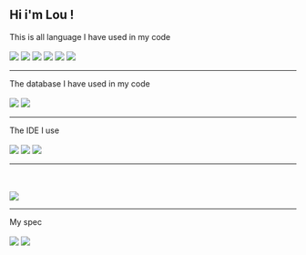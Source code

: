 Hi i'm Lou !
-------------
This is all language I have used in my code
<br>
<br>
<a href="https://github.com/Lou-fr"><img src ="https://img.shields.io/badge/HTML5-E34F26?style=for-the-badge&logo=html5&logoColor=white"></a>
<a href="https://github.com/Lou-fr"><img src ="https://img.shields.io/badge/CSS3-1572B6?style=for-the-badge&logo=css3&logoColor=white"></a>
<a href="https://github.com/Lou-fr"><img src ="https://img.shields.io/badge/PHP-777BB4?style=for-the-badge&logo=php&logoColor=white"></a>
<a href="https://github.com/Lou-fr"><img src ="https://img.shields.io/badge/Python-3776AB?style=for-the-badge&logo=python&logoColor=white"></a>
<a href="https://github.com/Lou-fr/cpp-test"><img src ="https://img.shields.io/badge/C%2B%2B-00599C?style=for-the-badge&logo=c%2B%2B&logoColor=white"></a>
<a href=""><img src = "https://img.shields.io/badge/C%23-239120?style=for-the-badge&logo=c-sharp&logoColor=white"></a>
<hr>
The database I have used in my code
<br>
<br>
<a href="https://github.com/Lou-fr"><img src ="https://img.shields.io/badge/MongoDB-4EA94B?style=for-the-badge&logo=mongodb&logoColor=white"></a>
<a href="https://github.com/Lou-fr"><img src ="https://img.shields.io/badge/MySQL-00000F?style=for-the-badge&logo=mysql&logoColor=white"></a>
<hr>
The IDE I use
<br>
<br>
<a href="https://github.com/Lou-fr"><img src ="https://img.shields.io/badge/Visual_Studio_Code-0078D4?style=for-the-badge&logo=visual%20studio%20code&logoColor=white"></a>
<a href="https://github.com/Lou-fr"><img src ="https://img.shields.io/badge/Visual_Studio-5C2D91?style=for-the-badge&logo=visual%20studio&logoColor=white"></a>
<a href=""><img src="https://img.shields.io/badge/IntelliJIDEA-000000.svg?logo=intellij-idea&logoColor=white"></a>
<hr>
<br>
<br>
<img src ="https://github-readme-stats.vercel.app/api/top-langs/?username=Lou-fr&theme=blue-green"/> 
<hr>
My spec
<br>
<br>
<a href=""><img src ="https://img.shields.io/badge/AMD-Radeon_RX_7700XT-ED1C24?style=for-the-badge&logo=amd&logoColor=white"></a>
<a href=""><img src ="https://img.shields.io/badge/Intel-Core_i7_11th-0071C5?style=for-the-badge&logo=intel&logoColor=white"></a>
